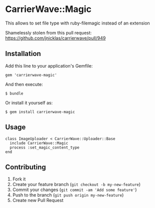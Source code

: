 # CarrierWave::Magic

This allows to set file type with ruby-filemagic instead of an extension

Shamelessly stolen from this pull request: https://github.com/jnicklas/carrierwave/pull/949

## Installation

Add this line to your application's Gemfile:

    gem 'carrierwave-magic'

And then execute:

    $ bundle

Or install it yourself as:

    $ gem install carrierwave-magic

## Usage

    class ImageUploader < CarrierWave::Uploader::Base
      include CarrierWave::Magic
      process :set_magic_content_type
    end

## Contributing

1. Fork it
2. Create your feature branch (`git checkout -b my-new-feature`)
3. Commit your changes (`git commit -am 'Add some feature'`)
4. Push to the branch (`git push origin my-new-feature`)
5. Create new Pull Request

